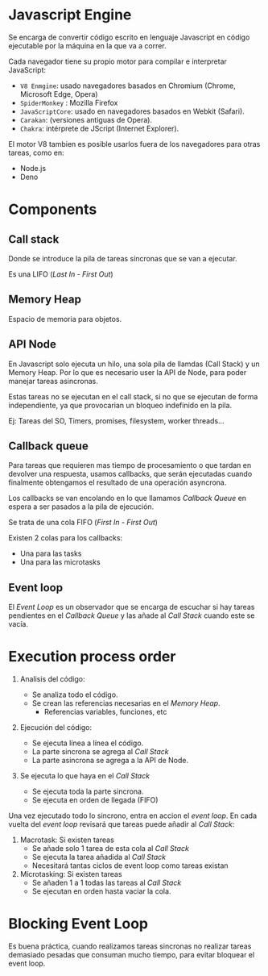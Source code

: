 # Javascript Engine

Se encarga de convertir código escrito en lenguaje Javascript en código ejecutable por la máquina en la que va a correr.

Cada navegador tiene su propio motor para compilar e interpretar JavaScript:

- `V8 Enmgine`: usado navegadores basados en Chromium (Chrome, Microsoft Edge, Opera)
- `SpiderMonkey` : Mozilla Firefox
- `JavaScriptCore`: usado en navegadores basados en Webkit (Safari).
- `Carakan`: (versiones antiguas de Opera).
- `Chakra`: intérprete de JScript (Internet Explorer).

El motor V8 tambien es posible usarlos fuera de los navegadores para otras tareas, como en:

- Node.js
- Deno

# Components

## Call stack

Donde se introduce la pila de tareas síncronas que se van a ejecutar.

Es una LIFO (_Last In - First Out_)

## Memory Heap

Espacio de memoria para objetos.

## API Node

En Javascript solo ejecuta un hilo, una sola pila de llamdas (Call Stack) y un Memory Heap. Por lo que es necesario user la API de Node, para poder manejar tareas asincronas.

Estas tareas no se ejecutan en el call stack, si no que se ejecutan de forma independiente, ya que provocarian un bloqueo indefinido en la pila.

Ej: Tareas del SO, Timers, promises, filesystem, worker threads...

## Callback queue

Para tareas que requieren mas tiempo de procesamiento o que tardan en devolver una respuesta, usamos callbacks, que serán ejecutadas cuando finalmente obtengamos el resultado de una operación asyncrona.

Los callbacks se van encolando en lo que llamamos _Callback Queue_ en espera a ser pasados a la pila de ejecución.

Se trata de una cola FIFO (_First In - First Out_)

Existen 2 colas para los callbacks:

- Una para las tasks
- Una para las microtasks

## Event loop

El _Event Loop_ es un observador que se encarga de escuchar si hay tareas pendientes en el _Callback Queue_ y las añade al _Call Stack_ cuando este se vacía.

# Execution process order

1. Analisis del código:

   - Se analiza todo el código.
   - Se crean las referencias necesarias en el _Memory Heap_.
     - Referencias variables, funciones, etc

2. Ejecución del código:

   - Se ejecuta línea a línea el código.
   - La parte sincrona se agrega al _Call Stack_
   - La parte asincrona se agrega a la API de Node.

3. Se ejecuta lo que haya en el _Call Stack_
   - Se ejecuta toda la parte sincrona.
   - Se ejecuta en orden de llegada (FIFO)

Una vez ejecutado todo lo sincrono, entra en accion el _event loop_.
En cada vuelta del _event loop_ revisará que tareas puede añadir al _Call Stack_:

1. Macrotask: Si existen tareas
   - Se añade solo 1 tarea de esta cola al _Call Stack_
   - Se ejecuta la tarea añadida al _Call Stack_
   - Necesitará tantas ciclos de event loop como tareas existan
2. Microtasking: Si existen tareas
   - Se añaden 1 a 1 todas las tareas al _Call Stack_
   - Se ejecutan en orden hasta vaciar la cola.

# Blocking Event Loop

Es buena práctica, cuando realizamos tareas sincronas no realizar tareas demasiado pesadas que consuman mucho tiempo, para evitar bloquear el event loop.
